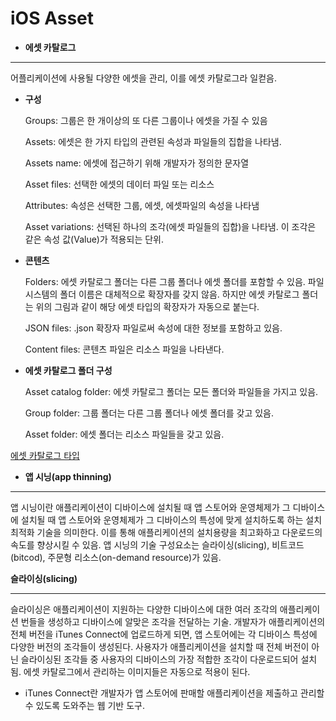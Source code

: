 # iOS Asset

- **에셋 카탈로그**

---

어플리케이션에 사용될 다양한 에셋을 관리, 이를 에셋 카탈로그라 일컫음.

- **구성**

    Groups: 그룹은 한 개이상의 또 다른 그룹이나 에셋을 가질 수 있음

    Assets: 에셋은 한 가지 타입의 관련된 속성과 파일들의 집합을 나타냄.

    Assets name: 에셋에 접근하기 위해 개발자가 정의한 문자열

    Asset files: 선택한 에셋의 데이터 파일 또는 리소스

    Attributes: 속성은 선택한 그룹, 에셋, 에셋파일의 속성을 나타냄

    Asset variations: 선택된 하나의 조각(에셋 파일들의 집합)을 나타냄. 이 조각은 같은 속성 값(Value)가 적용되는 단위.

- **콘텐츠**

    Folders: 에셋 카탈로그 폴더는 다른 그룹 폴더나 에셋 폴더를 포함할 수 있음. 파일시스템의 폴더 이름은 대체적으로 확장자를 갖지 않음. 하지만 에셋 카탈로그 폴더는 위의 그림과 같이 해당 에셋 타입의 확장자가 자동으로 붙는다.

    JSON files: .json 확장자 파일로써 속성에 대한 정보를 포함하고 있음.

    Content files: 콘텐츠 파일은 리소스 파일을 나타낸다.

- **에셋 카탈로그 폴더 구성**

    Asset catalog folder: 에셋 카탈로그 폴더는 모든 폴더와 파일들을 가지고 있음.

    Group folder: 그룹 폴더는 다른 그룹 폴더나 에셋 폴더를 갖고 있음.

    Asset folder: 에셋 폴더는 리소스 파일들을 갖고 있음.

[에셋 카탈로그 타입](https://www.notion.so/cf59f3124b3e4d108e8b0ab3dcf16caa)

- **앱 시닝(app thinning)**

---

 앱 시닝이란 애플리케이션이 디바이스에 설치될 때 앱 스토어와 운영체제가 그 디바이스에 설치될 때 앱 스토어와 운영체제가 그 디바이스의 특성에 맞게 설치하도록 하는 설치 최적화 기술을 의미한다. 이를 통해 애플리케이션의 설치용량을 최고화하고 다운로드의 속도를 향상시킬 수 있음. 앱 시닝의 기술 구성요소는 슬라이싱(slicing), 비트코드(bitcod), 주문형 리소스(on-demand resource)가 있음.

**슬라이싱(slicing)**

---

 슬라이싱은 애플리케이션이 지원하는 다양한 디바이스에 대한 여러 조각의 애플리케이션 번들을 생성하고 디바이스에 알맞은 조각을 전달하는 기술. 개발자가 애플리케이션의 전체 버전을 iTunes Connect에 업로드하게 되면, 앱 스토어에는 각 디바이스 특성에 다양한 버전의 조각들이 생성된다. 사용자가 애플리케이션을 설치할 때 전체 버전이 아닌 슬라이싱된 조각들 중 사용자의 디바이스의 가장 적합한 조각이 다운로드되어 설치됨. 에셋 카탈로그에서 관리하는 이미지들은 자동으로 적용이 된다.

- iTunes Connect란 개발자가 앱 스토어에 판매할 애플리케이션을 제출하고 관리할 수 있도록 도와주는 웹 기반 도구.